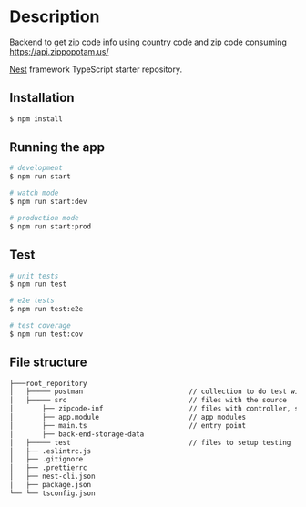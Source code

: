 # Description

Backend to get zip code info using country code and zip code consuming https://api.zippopotam.us/

[Nest](https://github.com/nestjs/nest) framework TypeScript starter repository.

## Installation

```bash
$ npm install
```

## Running the app

```bash
# development
$ npm run start

# watch mode
$ npm run start:dev

# production mode
$ npm run start:prod
```

## Test

```bash
# unit tests
$ npm run test

# e2e tests
$ npm run test:e2e

# test coverage
$ npm run test:cov
```

## File structure

```bash
├───root_reporitory
│   ├───── postman                          // collection to do test with postman
│   ├───── src                              // files with the source
│       ├── zipcode-inf                     // files with controller, service, interface
│       ├── app.module                      // app modules 
│       ├── main.ts                         // entry point 
│       ├── back-end-storage-data
│   ├───── test                             // files to setup testing
│   ├── .eslintrc.js
│   ├── .gitignore
│   ├── .prettierrc
│   ├── nest-cli.json
│   ├── package.json
└── └── tsconfig.json
```